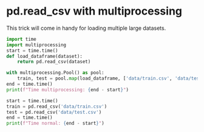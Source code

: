 # pd.read_csv with multiprocessing
This trick will come in handy for loading multiple large datasets.
```python
import time
import multiprocessing
start = time.time()
def load_dataframe(dataset):
    return pd.read_csv(dataset)

with multiprocessing.Pool() as pool:
    train, test = pool.map(load_dataframe, ['data/train.csv', 'data/test.csv'])
end = time.time()
print(f"Time multiprocessing: {end - start}")

start = time.time()
train = pd.read_csv('data/train.csv')
test = pd.read_csv('data/test.csv')
end = time.time()    
print(f"Time normal: {end - start}")
```

